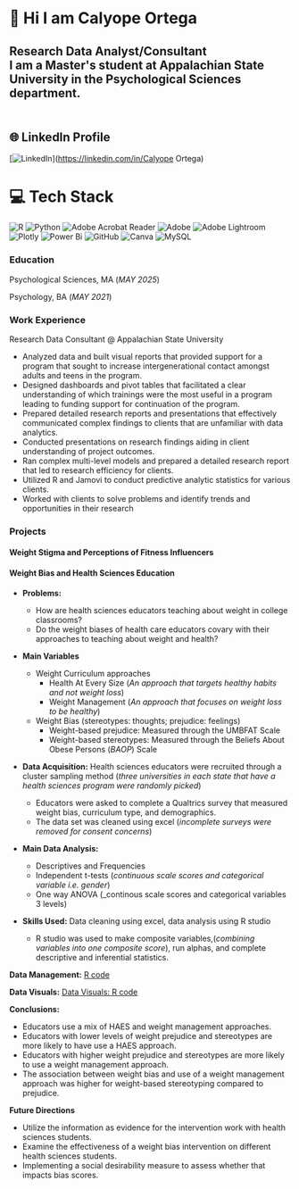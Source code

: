 # 💫 Hi I am Calyope Ortega
## Research Data Analyst/Consultant <br>I am a Master's student at Appalachian State University in the Psychological Sciences department. <br> <br>


## 🌐 LinkedIn Profile
[![LinkedIn](https://img.shields.io/badge/LinkedIn-%230077B5.svg?logo=linkedin&logoColor=white)](https://linkedin.com/in/Calyope Ortega) 

# 💻 Tech Stack
![R](https://img.shields.io/badge/r-%23276DC3.svg?style=for-the-badge&logo=r&logoColor=white) ![Python](https://img.shields.io/badge/python-3670A0?style=for-the-badge&logo=python&logoColor=ffdd54) ![Adobe Acrobat Reader](https://img.shields.io/badge/Adobe%20Acrobat%20Reader-EC1C24.svg?style=for-the-badge&logo=Adobe%20Acrobat%20Reader&logoColor=white) ![Adobe](https://img.shields.io/badge/adobe-%23FF0000.svg?style=for-the-badge&logo=adobe&logoColor=white) ![Adobe Lightroom](https://img.shields.io/badge/Adobe%20Lightroom-31A8FF.svg?style=for-the-badge&logo=Adobe%20Lightroom&logoColor=white) ![Plotly](https://img.shields.io/badge/Plotly-%233F4F75.svg?style=for-the-badge&logo=plotly&logoColor=white) ![Power Bi](https://img.shields.io/badge/power_bi-F2C811?style=for-the-badge&logo=powerbi&logoColor=black) ![GitHub](https://img.shields.io/badge/github-%23121011.svg?style=for-the-badge&logo=github&logoColor=white) ![Canva](https://img.shields.io/badge/Canva-%2300C4CC.svg?style=for-the-badge&logo=Canva&logoColor=white) ![MySQL](https://img.shields.io/badge/mysql-4479A1.svg?style=for-the-badge&logo=mysql&logoColor=white)

<!-- Proudly created with GPRM ( https://gprm.itsvg.in ) -->

### Education 
Psychological Sciences, MA (_MAY 2025_)

Psychology, BA (_MAY 2021_)

### Work Experience
Research Data Consultant @ Appalachian State University
- Analyzed data and built visual reports that provided support for a program that sought to increase intergenerational contact amongst adults and teens in the program. 
- Designed dashboards and pivot tables that facilitated a clear understanding of which trainings were the most useful in a program leading to funding support for continuation of the program. 
- Prepared detailed research reports and presentations that effectively communicated complex findings to clients that are unfamiliar with data analytics. 
- Conducted presentations on research findings aiding in client understanding of project outcomes. 
- Ran complex multi-level models and prepared a detailed research report that led to research efficiency for clients.
- Utilized R and Jamovi to conduct predictive analytic statistics for various clients. 
- Worked with clients to solve problems and identify trends and opportunities in their research  

### Projects

#### Weight Stigma and Perceptions of Fitness Influencers 



#### Weight Bias and Health Sciences Education 
- **Problems:**
  - How are health sciences educators teaching about weight in college classrooms?
  - Do the weight biases of health care educators covary with their approaches to teaching about weight and health?
- **Main Variables**
  - Weight Curriculum approaches
    -  Health At Every Size (_An approach that targets healthy habits and not weight loss_)
    -  Weight Management (_An approach that focuses on weight loss to be healthy_)
  - Weight Bias (stereotypes: thoughts; prejudice: feelings)
    -  Weight-based prejudice: Measured through the UMBFAT Scale
    -  Weight-based stereotypes: Measured through the Beliefs About Obese Persons (_BAOP_) Scale

       
- **Data Acquisition:** Health sciences educators were recruited through a cluster sampling method (_three universities in each state that have a health sciences program were randomly picked_)
  -   Educators were asked to complete a Qualtrics survey that measured weight bias, curriculum type, and demographics.
  -   The data set was cleaned using excel (_incomplete surveys were removed for consent concerns_)
- **Main Data Analysis:** 
  - Descriptives and Frequencies
  - Independent t-tests (_continuous scale scores and categorical variable i.e. gender_)
  - One way ANOVA (_continous scale scores and categorical variables 3 levels)
- **Skills Used:** Data cleaning using excel, data analysis using R studio
  -   R studio was used to make composite variables,(_combining variables into one composite score_), run alphas, and complete descriptive and inferential statistics.
    
**Data Management:** [R code](https://docs.google.com/document/d/1_pNI0FK6MhG6-J-Ap4vmHWNuS8bU1RJG6fQPivQKdBE/edit?usp=sharing)

**Data Visuals:** [Data Visuals: R code](https://docs.google.com/document/d/1VXblUg6XxUuppQJwa-2jgRxSv3KzmpR_k3IaYYxMRkQ/edit?usp=sharing)

**Conclusions:**
- Educators use a mix of HAES and weight management approaches.
- Educators with lower levels of weight prejudice and stereotypes are more likely to have use a HAES approach. 
- Educators with higher weight prejudice and stereotypes are more likely to use a weight management approach.
- The association between weight bias and use of a weight management approach was higher for weight-based stereotyping compared to prejudice.

**Future Directions**
- Utilize the information as evidence for the intervention work with health sciences students.
- Examine the effectiveness of a weight bias intervention on different health sciences students.
- Implementing a social desirability measure to assess whether that impacts bias scores. 


